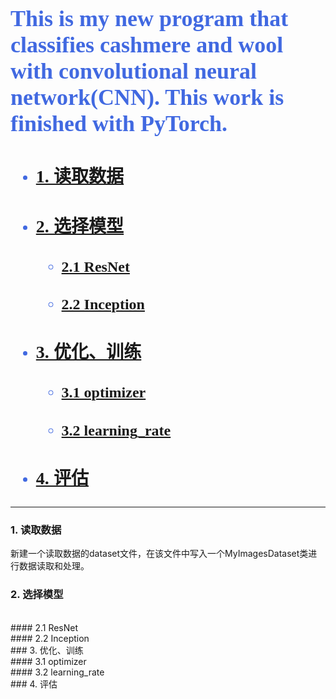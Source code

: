 ### <font color=RoyalBlue size=5 face="黑体">
## This is my new program that classifies cashmere and wool with convolutional neural network(CNN). This work is finished with PyTorch.
* ### [1. 读取数据](#1)
* ### [2. 选择模型](#2)
    * #### [2.1 ResNet](#2.1)
    * #### [2.2 Inception](#2.2)
* ### [3. 优化、训练](#3)
    * #### [3.1 optimizer](#3.1)
    * #### [3.2 learning_rate](#3.2)
* ### [4. 评估](#4)
</font>

---
### <span id="1">1. 读取数据</span>
新建一个读取数据的dataset文件，在该文件中写入一个MyImagesDataset类进行数据读取和处理。


### <span id="2">2. 选择模型</span>
<br>
#### <span id="2.1">2.1 ResNet</span>
<br>
#### <span id="2.2">2.2 Inception</span>
<br>
### <span id="3">3. 优化、训练</span>
<br>
#### <span id="3.1">3.1 optimizer</span>
<br>
#### <span id="3.2">3.2 learning_rate</span>
<br>
### <span id="4">4. 评估</span>
<br>
